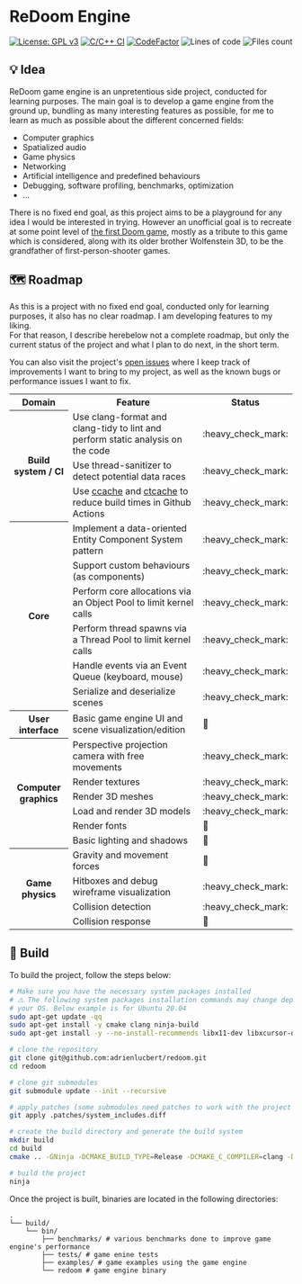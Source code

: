 # ReDoom Engine

[![License: GPL v3](https://img.shields.io/badge/License-GPL%20v3-blue.svg)](http://www.gnu.org/licenses/gpl-3.0)
[![C/C++ CI](https://github.com/adrienlucbert/redoom/actions/workflows/main.yml/badge.svg)](https://github.com/adrienlucbert/redoom/actions/workflows/main.yml)
[![CodeFactor](https://www.codefactor.io/repository/github/adrienlucbert/redoom/badge?s=ab605ed6ac504fc638d3fc42ff109336e4cb4d84)](https://www.codefactor.io/repository/github/adrienlucbert/redoom)
![Lines of code](https://img.shields.io/tokei/lines/github/adrienlucbert/redoom)
![Files count](https://img.shields.io/github/directory-file-count/adrienlucbert/redoom)

## 💡 Idea

ReDoom game engine is an unpretentious side project, conducted for learning
purposes. The main goal is to develop a game engine from the ground up, bundling
as many interesting features as possible, for me to learn as much as possible
about the different concerned fields:

- Computer graphics
- Spatialized audio
- Game physics
- Networking
- Artificial intelligence and predefined behaviours
- Debugging, software profiling, benchmarks, optimization
- ...

There is no fixed end goal, as this project aims to be a playground for any idea
I would be interested in trying. However an unofficial goal is to recreate at
some point level of [the first Doom game](https://en.wikipedia.org/wiki/Doom_(1993_video_game)),
mostly as a tribute to this game which is considered, along with its older
brother Wolfenstein 3D, to be the grandfather of first-person-shooter games.

## 🗺️ Roadmap

As this is a project with no fixed end goal, conducted only for learning
purposes, it also has no clear roadmap. I am developing features to my liking.  
For that reason, I describe herebelow not a complete roadmap, but only the
current status of the project and what I plan to do next, in the short term.

You can also visit the project's [open issues](https://github.com/adrienlucbert/redoom/issues)
where I keep track of improvements I want to bring to my project, as well as the
known bugs or performance issues I want to fix.

<table style="margin:0;width:100%">
  <tr>
    <th>Domain</th>
    <th>Feature</th>
    <th>Status</th>
  </tr>

  <th rowspan=4>Build system / CI</th>
  <tr>
    <td>Use clang-format and clang-tidy to lint and perform static analysis on the code</td>
    <td title="done">:heavy_check_mark:</td>
  </tr>
  <tr>
    <td>Use thread-sanitizer to detect potential data races</td>
    <td title="done">:heavy_check_mark:</td>
  </tr>
  <tr>
    <td>Use <a href="https://github.com/ccache/ccache">ccache</a> and <a href="https://github.com/matus-chochlik/ctcache">ctcache</a> to reduce build times in Github Actions</td>
    <td title="done">:heavy_check_mark:</td>
  </tr>

  <th rowspan=7>Core</th>
  <tr>
    <td>Implement a data-oriented Entity Component System pattern</td>
    <td title="done">:heavy_check_mark:</td>
  </tr>
  <tr>
    <td>Support custom behaviours (as components)</td>
    <td title="done">:heavy_check_mark:</td>
  </tr>
  <tr>
    <td>Perform core allocations via an Object Pool to limit kernel calls</td>
    <td title="done">:heavy_check_mark:</td>
  </tr>
  <tr>
    <td>Perform thread spawns via a Thread Pool to limit kernel calls</td>
    <td title="done">:heavy_check_mark:</td>
  </tr>
  <tr>
    <td>Handle events via an Event Queue (keyboard, mouse)</td>
    <td title="done">:heavy_check_mark:</td>
  </tr>
  <tr>
    <td>Serialize and deserialize scenes</td>
    <td title="done">:heavy_check_mark:</td>
  </tr>

  <th rowspan=2>User interface</th>
  <tr>
    <td>Basic game engine UI and scene visualization/edition</td>
    <td title="planned">📅</td>
  </tr>

  <th rowspan=7>Computer graphics</th>
  <tr>
    <td>Perspective projection camera with free movements</td>
    <td title="done">:heavy_check_mark:</td>
  </tr>
  <tr>
    <td>Render textures</td>
    <td title="done">:heavy_check_mark:</td>
  </tr>
  <tr>
    <td>Render 3D meshes</td>
    <td title="done">:heavy_check_mark:</td>
  </tr>
  <tr>
    <td>Load and render 3D models</td>
    <td title="done">:heavy_check_mark:</td>
  </tr>
  <tr>
    <td>Render fonts</td>
    <td title="planned">📅</td>
  </tr>
  <tr>
    <td>Basic lighting and shadows</td>
    <td title="planned">📅</td>
  </tr>

  <th rowspan=5>Game physics</th>
  <tr>
    <td>Gravity and movement forces</td>
    <td title="planned">📅</td>
  </tr>
  <tr>
    <td>Hitboxes and debug wireframe visualization</td>
    <td title="done">:heavy_check_mark:</td>
  </tr>
  <tr>
    <td>Collision detection</td>
    <td title="planned">:heavy_check_mark:</td>
  </tr>
  <tr>
    <td>Collision response</td>
    <td title="planned">📅</td>
  </tr>
  <!--
    <td title="planned">📅</td>
    <td title="in progress">🚧</td>
    <td title="done">:heavy_check_mark:</td>
  -->
</table>

## 🔨 Build

To build the project, follow the steps below:

```sh
# Make sure you have the necessary system packages installed
# ⚠️ The following system packages installation commands may change depending on 
# your OS. Below example is for Ubuntu 20.04
sudo apt-get update -qq
sudo apt-get install -y cmake clang ninja-build
sudo apt-get install -y --no-install-recommends libx11-dev libxcursor-dev libxrandr-dev libxinerama-dev libxi-dev libxext-dev libxfixes-dev libgl1-mesa-dev

# clone the repository
git clone git@github.com:adrienlucbert/redoom.git
cd redoom

# clone git submodules
git submodule update --init --recursive

# apply patches (some submodules need patches to work with the project's build system
git apply .patches/system_includes.diff

# create the build directory and generate the build system
mkdir build
cd build
cmake .. -GNinja -DCMAKE_BUILD_TYPE=Release -DCMAKE_C_COMPILER=clang -DCMAKE_CXX_COMPILER=clang++

# build the project
ninja
```

Once the project is built, binaries are located in the following directories:
```
.
└── build/
    └── bin/
        ├── benchmarks/ # various benchmarks done to improve game engine's performance
        ├── tests/ # game enine tests
        ├── examples/ # game examples using the game engine
        └── redoom # game engine binary
```
